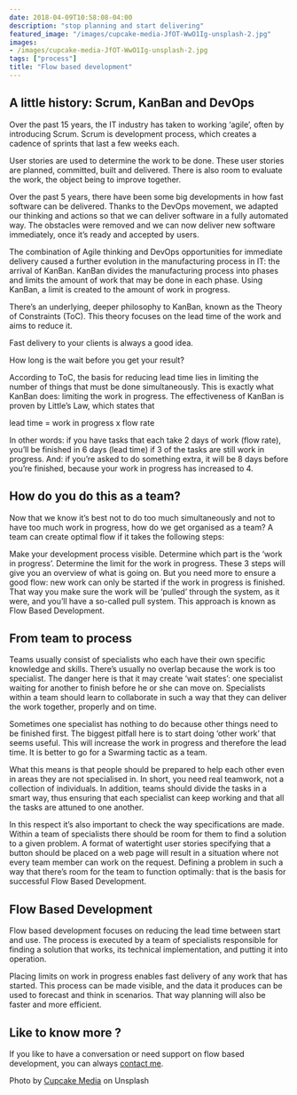 ```yaml
---
date: 2018-04-09T10:58:08-04:00
description: "stop planning and start delivering"
featured_image: "/images/cupcake-media-JfOT-WwO1Ig-unsplash-2.jpg"
images:
- /images/cupcake-media-JfOT-WwO1Ig-unsplash-2.jpg
tags: ["process"]
title: "Flow based development"
---
```


## A little history: Scrum, KanBan and DevOps

Over the past 15 years, the IT industry has taken to working ‘agile’, often by introducing Scrum.  Scrum is development process, which creates a cadence of sprints that last a few weeks each.  

User stories are used to determine the work to be done. These user stories are planned, committed, built and delivered. There is also room to evaluate the work, the object being to improve together.

Over the past 5 years, there have been some big developments in how fast software can be delivered. Thanks to the DevOps movement, we adapted our thinking and actions so that we can deliver software in a fully automated way. The obstacles were removed and we can now deliver new software immediately, once it’s ready and accepted by users. 

The combination of Agile thinking and DevOps opportunities for immediate delivery caused a further evolution in the manufacturing process in IT: the arrival of KanBan. KanBan divides the manufacturing process into phases and limits the amount of work that may be done in each phase. Using KanBan, a limit is created to the amount of work in progress. 

There’s an underlying, deeper philosophy to KanBan, known as the Theory of Constraints (ToC). This theory focuses on the lead time of the work and aims to reduce it.

Fast delivery to your clients is always a good idea. 

How long is the wait before you get your result? 

According to ToC, the basis for reducing lead time lies in limiting the number of things that must be done simultaneously. This is exactly what KanBan does: limiting the work in progress. The effectiveness of KanBan is proven by Little’s Law, which states that 

lead time = work in progress x flow rate

In other words: if you have tasks that each take 2 days of work (flow rate), you’ll be finished in 6 days (lead time) if 3 of the tasks are still work in progress. And: if you’re asked to do something extra, it will be 8 days before you’re finished, because your work in progress has increased to 4.

## How do you do this as a team? 

Now that we know it’s best not to do too much simultaneously and not to have too much work in progress, how do we get organised as a team? A team can create optimal flow if it takes the following steps:

Make your development process visible.
Determine which part is the ‘work in progress’.
Determine the limit for the work in progress. 
These 3 steps will give you an overview of what is going on. But you need more to ensure a good flow: new work can only be started if the work in progress is finished. That way you make sure the work will be ‘pulled’ through the system, as it were, and you’ll have a so-called pull system. This approach is known as Flow Based Development.

## From team to process

Teams usually consist of specialists who each have their own specific knowledge and skills. There’s usually no overlap because the work is too specialist. The danger here is that it may create ‘wait states’: one specialist waiting for another to finish before he or she can move on. Specialists within a team should learn to collaborate in such a way that they can deliver the work together, properly and on time.

Sometimes one specialist has nothing to do because other things need to be finished first. The biggest pitfall here is to start doing ‘other work’ that seems useful. This will increase the work in progress and therefore the lead time. It is better to go for a Swarming tactic as a team.

What this means is that people should be prepared to help each other even in areas they are not specialised in. In short, you need real teamwork, not a collection of individuals. In addition, teams should divide the tasks in a smart way, thus ensuring that each specialist can keep working and that all the tasks are attuned to one another. 

In this respect it’s also important to check the way specifications are made. Within a team of specialists there should be room for them to find a solution to a given problem. A format of watertight user stories specifying that a button should be placed on a web page will result in a situation where not every team member can work on the request. Defining a problem in such a way that there’s room for the team to function optimally: that is the basis for successful Flow Based Development.

## Flow Based Development

Flow based development focuses on reducing the lead time between start and use. The process is executed by a team of specialists responsible for finding a solution that works, its technical implementation, and putting it into operation. 

Placing limits on work in progress enables fast delivery of any work that has started. This process can be made visible, and the data it produces can be used to forecast and think in scenarios. That way planning will also be faster and more efficient. 

## Like to know more ?

If you like to have a conversation or need support on flow based development, you can always [contact me](/contact).


Photo by [Cupcake Media](https://unsplash.com/@thecupcakemedia?utm_source=unsplash&amp;utm_medium=referral&amp;utm_content=creditCopyText) on Unsplash